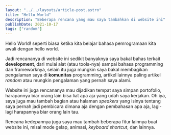 ```yaml
---
layout: "../../layouts/article-post.astro"
title: "Hello World"
description: "Beberapa rencana yang mau saya tambahkan di website ini"
publishDate: 2021-10-17
tags: ["random"]
---
```


Hello World! seperti biasa ketika kita belajar bahasa pemrogramaan kita awali dengan hello world.

Jadi rencananya di website ini sedikit banyaknya saya bakal bahas terkait **development**, dari mulai alat (atau tools-nya) sampai bahasa programming dan frameworknya, selain itu juga mungkin saya bakal membagikan pengalaman saya di **komunitas** programming, artikel lainnya paling artikel _random_ atau mungkin pengalaman yang pernah saya alami.

Website ini juga rencananya mau dijadikan tempat saya simpan portofolio, harapannya biar orang lain bisa liat apa aja yang udah saya kerjakan. Oh iya, saya juga mau tambah bagian atau halaman _speakers_ yang isinya tentang saya pernah jadi pembicara dimana aja dengan pembahasan apa aja, lagi-lagi harapannya biar orang lain tau.

Rencana kedepannya juga saya mau tambah beberapa fitur lainnya buat website ini, misal mode gelap, animasi, _keyboard shortcut_, dan lainnya.
